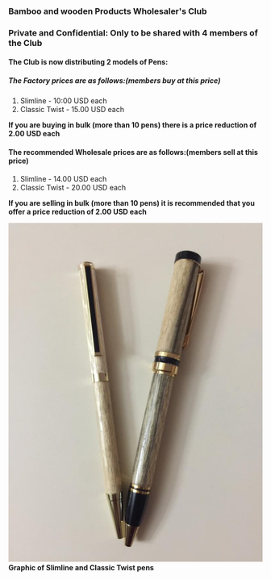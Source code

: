 ### Bamboo and wooden Products Wholesaler's Club
### Private and Confidential: Only to be shared with 4 members of the Club

#### The Club is now distributing 2 models of Pens:


##### The Factory prices are as follows:(members buy at this price)

1. Slimline - 10:00 USD each
2. Classic Twist - 15.00 USD each

**If you are buying in bulk (more than 10 pens) there is a price reduction of 2.00 USD each**



#### The recommended Wholesale prices are as follows:(members sell at this price)


1. Slimline - 14.00 USD each
2. Classic Twist - 20.00 USD each

**If you are selling in bulk (more than 10 pens) it is recommended that you offer a price reduction of 2.00 USD each**

![](classic-and-slimline-pen.jpeg)
**Graphic of Slimline and Classic Twist pens**
